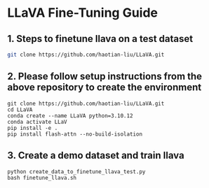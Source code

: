 # LLaVA Fine-Tuning Guide

## 1. Steps to finetune llava on a test dataset
```bash
git clone https://github.com/haotian-liu/LLaVA.git
```
## 2. Please follow setup instructions from the above repository to create the environment
```
git clone https://github.com/haotian-liu/LLaVA.git
cd LLaVA
conda create --name LLaVA python=3.10.12
conda activate LLaV
pip install -e .
pip install flash-attn --no-build-isolation
```
## 3. Create a demo dataset and train llava
```
python create_data_to_finetune_llava_test.py
bash finetune_llava.sh
```




